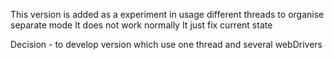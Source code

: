 This version is added as a experiment in usage different threads to organise separate mode
It does not work normally
It just fix current state

Decision - to develop version which use one thread and several webDrivers 

     